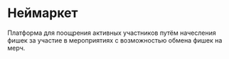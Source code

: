 # Неймаркет
Платформа для поощрения активных участников путём начесления фишек за участие в мероприятиях с возможностью обмена фишек на мерч.
